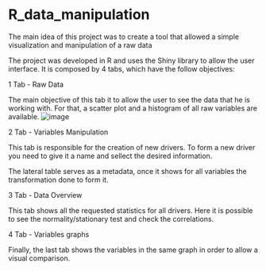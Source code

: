 # R_data_manipulation
The main idea of this project was to create a tool that allowed a simple visualization and manipulation of a raw data

The project was developed in R and uses the Shiny library to allow the user interface. It is composed by 4 tabs, which have the follow objectives:

1 Tab - Raw Data

The main objective of this tab it to allow the user to see the data that he is working with. For that, a scatter plot and a histogram of all raw variables are available.
![image](https://user-images.githubusercontent.com/61921911/145635044-09b567a2-67b6-44e4-a93d-de6003bb725f.png)



 

2 Tab - Variables Manipulation

 

This tab is responsible for the creation of new drivers. To form a new driver you need to give it a name and sellect the desired information.

The lateral table serves as a metadata, once it shows for all variables the transformation done to form it.



 

3 Tab - Data Overview

 

This tab shows all the requested statistics for all drivers. Here it is possible to see the normality/stationary test and check the correlations.



 

4 Tab - Variables graphs

 

Finally, the last tab shows the variables in the same graph in order to allow a visual comparison. 



 

